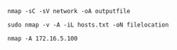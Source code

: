 ```
nmap -sC -sV network -oA outputfile
```

```
sudo nmap -v -A -iL hosts.txt -oN filelocation

```

```
nmap -A 172.16.5.100
```